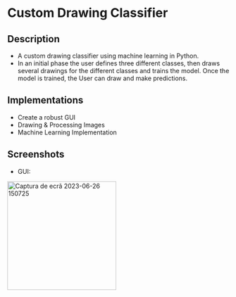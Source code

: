 # Custom Drawing Classifier

## Description
- A custom drawing classifier using machine learning in Python.
- In an initial phase the user defines three different classes, then draws several drawings for the different classes and trains the model. Once the model is trained, the User can draw and make predictions.

## Implementations
- Create a robust GUI
- Drawing & Processing Images
- Machine Learning Implementation

## Screenshots
- GUI:
<img width="247" alt="Captura de ecrã 2023-06-26 150725" src="https://github.com/Fl13ip/Custom-Drawing-Classifier/assets/94529914/0c1d7305-2f17-4b43-ad7e-d090d3093533">
